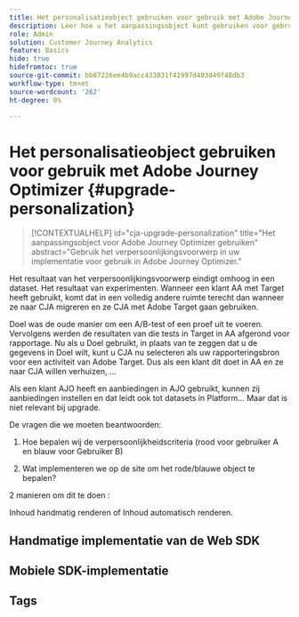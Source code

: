 ```yaml
---
title: Het personalisatieobject gebruiken voor gebruik met Adobe Journey Optimizer
description: Leer hoe u het aanpassingsobject kunt gebruiken voor gebruik met Adobe Journey Optimizer
role: Admin
solution: Customer Journey Analytics
feature: Basics
hide: true
hidefromtoc: true
source-git-commit: bb87226ee4b9acc433031f41997d403d49f48db3
workflow-type: tm+mt
source-wordcount: '262'
ht-degree: 0%

---
```


# Het personalisatieobject gebruiken voor gebruik met Adobe Journey Optimizer {#upgrade-personalization}

<!-- markdownlint-disable MD034 -->

>[!CONTEXTUALHELP]
>id="cja-upgrade-personalization"
>title="Het aanpassingsobject voor Adobe Journey Optimizer gebruiken"
>abstract="Gebruik het verpersoonlijkingsvoorwerp in uw implementatie voor gebruik in Adobe Journey Optimizer."

<!-- markdownlint-enable MD034 -->

Het resultaat van het verpersoonlijkingsvoorwerp eindigt omhoog in een dataset. Het resultaat van experimenten. Wanneer een klant AA met Target heeft gebruikt, komt dat in een volledig andere ruimte terecht dan wanneer ze naar CJA migreren en ze CJA met Adobe Target gaan gebruiken.

Doel was de oude manier om een A/B-test of een proef uit te voeren. Vervolgens werden de resultaten van die tests in Target in AA afgerond voor rapportage. Nu als u Doel gebruikt, in plaats van te zeggen dat u de gegevens in Doel wilt, kunt u CJA nu selecteren als uw rapporteringsbron voor een activiteit van Adobe Target. Dus als een klant dit doet in AA en ze naar CJA willen verhuizen, ...

Als een klant AJO heeft en aanbiedingen in AJO gebruikt, kunnen zij aanbiedingen instellen en dat leidt ook tot datasets in Platform... Maar dat is niet relevant bij upgrade.



De vragen die we moeten beantwoorden:

1. Hoe bepalen wij de verpersoonlijkheidscriteria (rood voor gebruiker A en blauw voor Gebruiker B)

1. Wat implementeren we op de site om het rode/blauwe object te bepalen?


2 manieren om dit te doen :

Inhoud handmatig renderen of Inhoud automatisch renderen.


## Handmatige implementatie van de Web SDK


## Mobiele SDK-implementatie





## Tags


